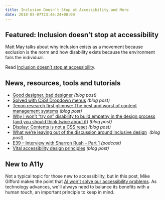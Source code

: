 ```yaml
---
title: Inclusion Doesn’t Stop at Accessibility and More
date: 2018-05-07T23:46:24+00:00
---
```


## Featured: Inclusion doesn’t stop at accessibility

Matt May talks about why inclusion exists as a movement because exclusion is the norm and how disability exists because the environment fails the individual.

Read [Inclusion doesn’t stop at accessibility](https://theblog.adobe.com/inclusion-doesnt-stop-accessibility/).

## News, resources, tools and tutorials

* [Good designer, bad designer](https://uxplanet.org/good-designer-bad-designer-eff79d356a75) _(blog post)_
* [Solved with CSS! Dropdown menus](https://css-tricks.com/solved-with-css-dropdown-menus/) _(blog post)_
* [Tenon research first glimpse: The best and worst of content management systems](https://blog.tenon.io/tenon-research-first-glimpse-the-best-worst-of-content-management-systems/) _(blog post)_
* [Why I won’t “try on” disability to build empathy in the design process (and you should think twice about it)](https://blog.prototypr.io/why-i-wont-try-on-disability-to-build-empathy-in-the-design-process-and-you-should-think-twice-7086ed6202aa) _(blog post)_
* [Display: Contents is not a CSS reset](http://adrianroselli.com/2018/05/display-contents-is-not-a-css-reset.html) _(blog post)_
* [What we’re leaving out of the discussion around inclusive design](https://eyeondesign.aiga.org/what-were-leaving-out-of-the-discussion-around-inclusive-design/)  _(blog post)_
* [E39 – Interview with Sharron Rush – Part 1](https://a11yrules.com/podcast/e39-interview-with-sharron-rush-part-1/) _(podcast)_
* [Vital accessibility design principles](https://www.uxmatters.com/mt/archives/2018/04/vital-accessibility-design-principles.php) _(blog post)_

## New to A11y

Not a typical topic for those new to accessibility, but in this post, Mike Gifford makes the point that [AI won't solve our accessibility problems](https://openconcept.ca/blog/mike/ai-wont-solve-our-accessibility-problems). As technology advances, we'll always need to balance its benefits with a human touch, an important principle to keep in mind.